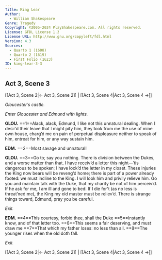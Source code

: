 ```yaml
---
Title: King Lear
Author: 
  - William Shakespeare
Genre: Tragedy
Copyright: ©2005-2024 PlayShakespeare.com. All rights reserved.
License: GFDL License 1.3
License URL: http://www.gnu.org/copyleft/fdl.html
Version: 4.3
Sources:
  - Quarto 1 (1608)
  - Quarto 2 (1619)
  - First Folio (1623)
ID: king-lear-3-3
---
```


## Act 3, Scene 3
[[Act 3, Scene 2|← Act 3, Scene 2]] | [[Act 3, Scene 4|Act 3, Scene 4 →]]

*Gloucester’s castle.*

*Enter Gloucester and Edmund with lights.*

**GLOU.**
==1==Alack, alack, Edmund, I like not this unnatural dealing. When I desir’d their leave that I might pity him, they took from me the use of mine own house, charg’d me on pain of perpetual displeasure neither to speak of him, entreat for him, or any way sustain him.

**EDM.**
==2==Most savage and unnatural!

**GLOU.**
==3==Go to; say you nothing. There is division between the Dukes, and a worse matter than that. I have receiv’d a letter this night—’tis dangerous to be spoken; I have lock’d the letter in my closet. These injuries the King now bears will be reveng’d home; there is part of a power already footed: we must incline to the King. I will look him and privily relieve him. Go you and maintain talk with the Duke, that my charity be not of him perceiv’d. If he ask for me, I am ill and gone to bed. If I die for’t (as no less is threat’ned me), the King my old master must be reliev’d. There is strange things toward, Edmund, pray you be careful.

*Exit.*

**EDM.**
==4==This courtesy, forbid thee, shall the Duke
==5==Instantly know, and of that letter too.
==6==This seems a fair deserving, and must draw me
==7==That which my father loses: no less than all.
==8==The younger rises when the old doth fall.

*Exit.*

[[Act 3, Scene 2|← Act 3, Scene 2]] | [[Act 3, Scene 4|Act 3, Scene 4 →]]